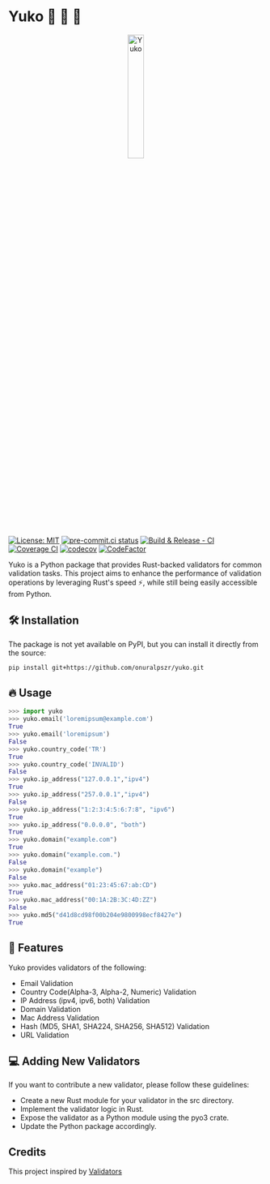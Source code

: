 # Yuko  🦀 🤝 🐍

<p align="center">
  <a href="https://github.com/onuralpszr/yuko"><img style="width:25%;" src="https://raw.githubusercontent.com/onuralpszr/yuko/main/logo/yuko_logo.png" alt="Yuko"></a>
</p>

[![License: MIT](https://img.shields.io/badge/License-MIT-yellow.svg)](https://opensource.org/licenses/MIT)
[![pre-commit.ci status](https://results.pre-commit.ci/badge/github/onuralpszr/yuko/main.svg)](https://results.pre-commit.ci/latest/github/onuralpszr/yuko/main)
[![Build & Release - CI](https://github.com/onuralpszr/yuko/actions/workflows/CI.yml/badge.svg)](https://github.com/onuralpszr/yuko/actions/workflows/CI.yml)
[![Coverage CI](https://github.com/onuralpszr/yuko/actions/workflows/Coverage-CI.yml/badge.svg)](https://github.com/onuralpszr/yuko/actions/workflows/Coverage-CI.yml)
[![codecov](https://codecov.io/gh/onuralpszr/yuko/graph/badge.svg?token=NWUYIBUCBA)](https://codecov.io/gh/onuralpszr/yuko)
[![CodeFactor](https://www.codefactor.io/repository/github/onuralpszr/yuko/badge)](https://www.codefactor.io/repository/github/onuralpszr/yuko)


Yuko is a Python package that provides Rust-backed validators for common validation tasks. This project aims to enhance the performance of validation operations by leveraging Rust's speed ⚡️, while still being easily accessible from Python.

## 🛠 Installation

The package is not yet available on PyPI, but you can install it directly from the source:

```bash
pip install git+https://github.com/onuralpszr/yuko.git
```

## 🔥 Usage

```python
>>> import yuko
>>> yuko.email('loremipsum@example.com')
True
>>> yuko.email('loremipsum')
False
>>> yuko.country_code('TR')
True
>>> yuko.country_code('INVALID')
False
>>> yuko.ip_address("127.0.0.1","ipv4")
True
>>> yuko.ip_address("257.0.0.1","ipv4")
False
>>> yuko.ip_address("1:2:3:4:5:6:7:8", "ipv6")
True
>>> yuko.ip_address("0.0.0.0", "both")
True
>>> yuko.domain("example.com")
True
>>> yuko.domain("example.com.")
False
>>> yuko.domain("example")
False
>>> yuko.mac_address("01:23:45:67:ab:CD")
True
>>> yuko.mac_address("00:1A:2B:3C:4D:ZZ")
False
>>> yuko.md5("d41d8cd98f00b204e9800998ecf8427e")
True

```

## 🔮 Features

Yuko provides validators of the following:

- Email Validation
- Country Code(Alpha-3, Alpha-2, Numeric) Validation
- IP Address (ipv4, ipv6, both) Validation
- Domain Validation
- Mac Address Validation
- Hash (MD5, SHA1, SHA224, SHA256, SHA512) Validation
- URL Validation

## 💻 Adding New Validators
If you want to contribute a new validator, please follow these guidelines:

* Create a new Rust module for your validator in the src directory.
* Implement the validator logic in Rust.
* Expose the validator as a Python module using the pyo3 crate.
* Update the Python package accordingly.

## Credits

This project inspired by [Validators](https://github.com/python-validators/validators)

